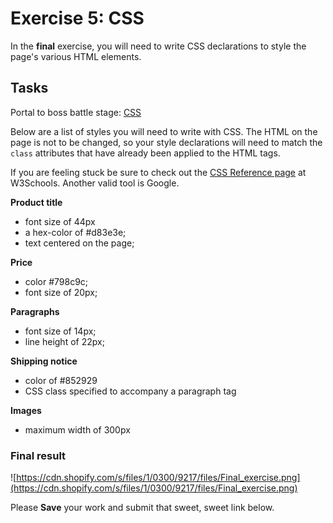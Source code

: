 # Exercise 5: CSS

In the **final** exercise, you will need to write CSS declarations to style the page's
various HTML elements.

## Tasks

Portal to boss battle stage: [CSS](http://codepen.io/NathanPJF/pen/zGBLpQ)

Below are a list of styles you will need to write with CSS.  The HTML on the page
is not to be changed, so your style declarations will need to match the `class` attributes
that have already been applied to the HTML tags.

If you are feeling stuck be sure to check out the [CSS Reference page](http://www.w3schools.com/cssref/) at W3Schools.  Another valid tool is Google.

**Product title**

  - font size of 44px
  - a hex-color of #d83e3e;
  - text centered on the page;

**Price**

  - color #798c9c;
  - font size of 20px;

**Paragraphs**

  - font size of 14px;
  - line height of 22px;

**Shipping notice**

  - color of #852929
  - CSS class specified to accompany a paragraph tag

**Images**

 - maximum width of 300px

### Final result

![https://cdn.shopify.com/s/files/1/0300/9217/files/Final_exercise.png](https://cdn.shopify.com/s/files/1/0300/9217/files/Final_exercise.png)


Please **Save** your work and submit that sweet, sweet link below.
